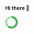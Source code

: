 ### Hi there 👋
<div>
  <img height="40" src="https://github.com/devicons/devicon/blob/master/icons/anaconda/anaconda-original.svg"> 
</div>
<!--
**AngelDeLeon96/AngelDeLeon96** is a ✨ _special_ ✨ repository because its `README.md` (this file) appears on your GitHub profile.

Here are some ideas to get you started:

- 🔭 I’m currently working on ...
- 🌱 I’m currently learning ...
- 👯 I’m looking to collaborate on ...
- 🤔 I’m looking for help with ...
- 💬 Ask me about ...
- 📫 How to reach me: ...
- 😄 Pronouns: ...
- ⚡ Fun fact: ...
-->
